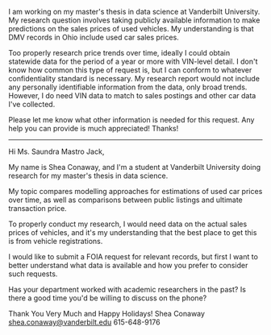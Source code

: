 I am working on my master's thesis in data science at Vanderbilt University. My research question involves taking publicly available information to make predictions on the sales prices of used vehicles. My understanding is that DMV records in Ohio include used car sales prices. 

Too properly research price trends over time, ideally I could obtain statewide data for the period of a year or more with VIN-level detail. I don't know how common this type of request is, but I can conform to whatever confidentiality standard is necessary. My research report would not include any personally identifiable information from the data, only broad trends. However, I do need VIN data to match to sales postings and other car data I've collected.  

Please let me know what other information is needed for this request. Any help you can provide is much appreciated! Thanks! 

---

Hi Ms. Saundra Mastro Jack,

My name is Shea Conaway, and I'm a student at Vanderbilt University doing research for my master's thesis in data science.

My topic compares modelling approaches for estimations of used car prices over time, as well as comparisons between public listings and ultimate transaction price.

To properly conduct my research, I would need data on the actual sales prices of vehicles, and it's my understanding that the best place to get this is from vehicle registrations.

I would like to submit a FOIA request for relevant records, but first I want to better understand what data is available and how you prefer to consider such requests.

Has your department worked with academic researchers in the past? Is there a good time you'd be willing to discuss on the phone?

Thank You Very Much and Happy Holidays!
Shea Conaway
shea.conaway@vanderbilt.edu
615-648-9176
